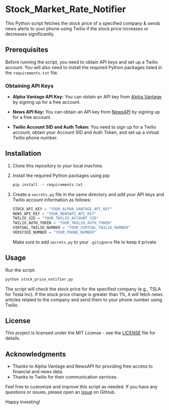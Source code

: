 # Stock_Market_Rate_Notifier
This Python script fetches the stock price of a specified company &amp; sends news alerts to your phone using Twilio if the stock price increases or decreases significantly.

## Prerequisites

Before running the script, you need to obtain API keys and set up a Twilio account. You will also need to install the required Python packages listed in the `requirements.txt` file.

### Obtaining API Keys

- **Alpha Vantage API Key:** You can obtain an API key from [Alpha Vantage](https://www.alphavantage.co/) by signing up for a free account.

- **News API Key:** You can obtain an API key from [NewsAPI](https://newsapi.org/) by signing up for a free account.

- **Twilio Account SID and Auth Token:** You need to sign up for a Twilio account, obtain your Account SID and Auth Token, and set up a virtual Twilio phone number.

## Installation

1. Clone this repository to your local machine.

2. Install the required Python packages using pip:

   ```bash
   pip install -r requirements.txt
   ```

3. Create a `secrets.py` file in the same directory and add your API keys and Twilio account information as follows:

   ```python
   STOCK_API_KEY = "YOUR_ALPHA_VANTAGE_API_KEY"
   NEWS_API_KEY = "YOUR_NEWSAPI_API_KEY"
   TWILIO_SID = "YOUR_TWILIO_ACCOUNT_SID"
   TWILIO_AUTH_TOKEN = "YOUR_TWILIO_AUTH_TOKEN"
   VIRTUAL_TWILIO_NUMBER = "YOUR_VIRTUAL_TWILIO_NUMBER"
   VERIFIED_NUMBER = "YOUR_PHONE_NUMBER"
   ```

   Make sure to add `secrets.py` to your `.gitignore` file to keep it private.

## Usage

Run the script:

```bash
python stock_price_notifier.py
```

The script will check the stock price for the specified company (e.g., TSLA for Tesla Inc). If the stock price change is greater than 1%, it will fetch news articles related to the company and send them to your phone number using Twilio.

## License

This project is licensed under the MIT License - see the [LICENSE](LICENSE) file for details.

## Acknowledgments

- Thanks to Alpha Vantage and NewsAPI for providing free access to financial and news data.
- Thanks to Twilio for their communication services.

Feel free to customize and improve this script as needed. If you have any questions or issues, please open an [issue](https://github.com/NoorMahammad-S/your-repo-name/issues) on GitHub.

Happy investing!
